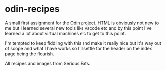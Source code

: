 # odin-recipes

A small first assignment for the Odin project. HTML is obviously not new to me but I learned several new tools like vscode etc and by this point I've learned a lot about virtual machines etc to get to this point.

I'm tempted to keep fiddling with this and make it really nice but it's way out of scope and what I have works so I'll settle for the header on the index page being the flourish.

All recipes and images from Serious Eats.